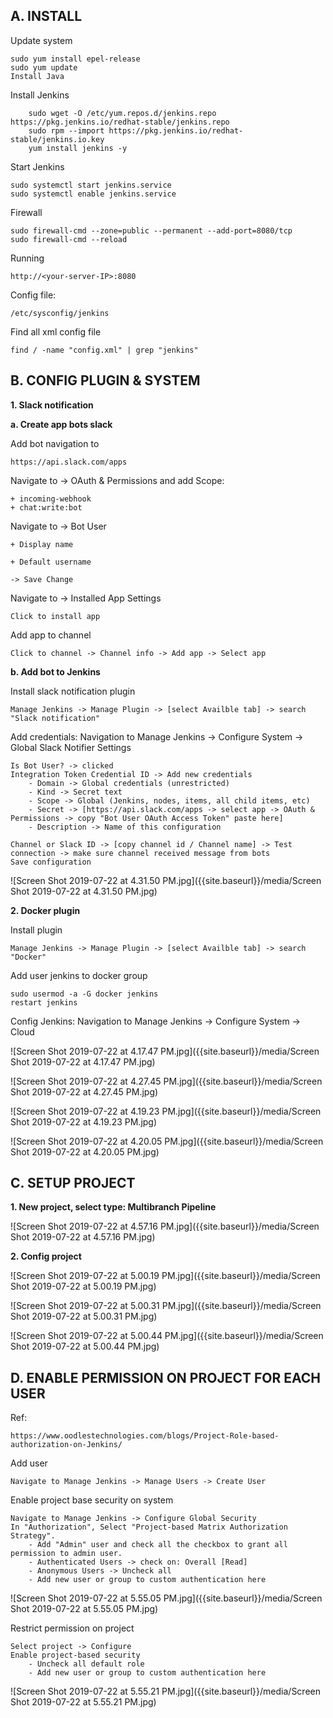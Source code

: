 ## A. INSTALL

Update system

	sudo yum install epel-release
	sudo yum update
	Install Java
    
Install Jenkins
```
    sudo wget -O /etc/yum.repos.d/jenkins.repo https://pkg.jenkins.io/redhat-stable/jenkins.repo
    sudo rpm --import https://pkg.jenkins.io/redhat-stable/jenkins.io.key
    yum install jenkins -y
```    
    
Start Jenkins

	sudo systemctl start jenkins.service
	sudo systemctl enable jenkins.service
    
Firewall

	sudo firewall-cmd --zone=public --permanent --add-port=8080/tcp
	sudo firewall-cmd --reload
    
Running

	http://<your-server-IP>:8080
  
Config file:

	/etc/sysconfig/jenkins
    
Find all xml config file

	find / -name "config.xml" | grep "jenkins"

## B. CONFIG PLUGIN & SYSTEM

**1. Slack notification**

**a. Create app bots slack**

Add bot navigation to 

	https://api.slack.com/apps

Navigate to -> OAuth & Permissions and add Scope: 
	
    + incoming-webhook
    + chat:write:bot

Navigate to -> Bot User

	+ Display name
    
    + Default username
    
    -> Save Change
    
    
    
Navigate to -> Installed App Settings

	Click to install app

Add app to channel
		
	Click to channel -> Channel info -> Add app -> Select app

**b. Add bot to Jenkins**

Install slack notification plugin
	
    Manage Jenkins -> Manage Plugin -> [select Availble tab] -> search "Slack notification"
	
Add credentials:  Navigation to Manage Jenkins -> Configure System -> Global Slack Notifier Settings
	
    
	Is Bot User? -> clicked
	Integration Token Credential ID -> Add new credentials
		- Domain -> Global credentials (unrestricted)
		- Kind -> Secret text
		- Scope -> Global (Jenkins, nodes, items, all child items, etc)
		- Secret -> [https://api.slack.com/apps -> select app -> OAuth & Permissions -> copy "Bot User OAuth Access Token" paste here]
		- Description -> Name of this configuration

	Channel or Slack ID -> [copy channel id / Channel name] -> Test connection -> make sure channel received message from bots
	Save configuration

![Screen Shot 2019-07-22 at 4.31.50 PM.jpg]({{site.baseurl}}/media/Screen Shot 2019-07-22 at 4.31.50 PM.jpg)

**2. Docker plugin**

Install plugin
		
	Manage Jenkins -> Manage Plugin -> [select Availble tab] -> search "Docker"

Add user jenkins to docker group

	sudo usermod -a -G docker jenkins
	restart jenkins
    
Config Jenkins: Navigation to Manage Jenkins -> Configure System -> Cloud

![Screen Shot 2019-07-22 at 4.17.47 PM.jpg]({{site.baseurl}}/media/Screen Shot 2019-07-22 at 4.17.47 PM.jpg)

![Screen Shot 2019-07-22 at 4.27.45 PM.jpg]({{site.baseurl}}/media/Screen Shot 2019-07-22 at 4.27.45 PM.jpg)

![Screen Shot 2019-07-22 at 4.19.23 PM.jpg]({{site.baseurl}}/media/Screen Shot 2019-07-22 at 4.19.23 PM.jpg)

![Screen Shot 2019-07-22 at 4.20.05 PM.jpg]({{site.baseurl}}/media/Screen Shot 2019-07-22 at 4.20.05 PM.jpg)

## C. SETUP PROJECT

**1. New project, select type: Multibranch Pipeline**

![Screen Shot 2019-07-22 at 4.57.16 PM.jpg]({{site.baseurl}}/media/Screen Shot 2019-07-22 at 4.57.16 PM.jpg)

**2. Config project**

![Screen Shot 2019-07-22 at 5.00.19 PM.jpg]({{site.baseurl}}/media/Screen Shot 2019-07-22 at 5.00.19 PM.jpg)

![Screen Shot 2019-07-22 at 5.00.31 PM.jpg]({{site.baseurl}}/media/Screen Shot 2019-07-22 at 5.00.31 PM.jpg)

![Screen Shot 2019-07-22 at 5.00.44 PM.jpg]({{site.baseurl}}/media/Screen Shot 2019-07-22 at 5.00.44 PM.jpg)

## D. ENABLE PERMISSION ON PROJECT FOR EACH USER

Ref: 
	
    https://www.oodlestechnologies.com/blogs/Project-Role-based-authorization-on-Jenkins/

Add user

	Navigate to Manage Jenkins -> Manage Users -> Create User
    
Enable project base security on system
	
    Navigate to Manage Jenkins -> Configure Global Security
	In "Authorization", Select "Project-based Matrix Authorization Strategy". 
		- Add "Admin" user and check all the checkbox to grant all permission to admin user.
		- Authenticated Users -> check on: Overall [Read]
		- Anonymous Users -> Uncheck all
		- Add new user or group to custom authentication here
        
![Screen Shot 2019-07-22 at 5.55.05 PM.jpg]({{site.baseurl}}/media/Screen Shot 2019-07-22 at 5.55.05 PM.jpg)

Restrict permission on project

	Select project -> Configure
    Enable project-based security
		- Uncheck all default role
		- Add new user or group to custom authentication here

![Screen Shot 2019-07-22 at 5.55.21 PM.jpg]({{site.baseurl}}/media/Screen Shot 2019-07-22 at 5.55.21 PM.jpg)
